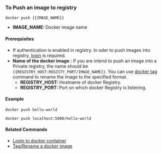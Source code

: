 ### To Push an image to registry

`docker push {{IMAGE_NAME}}`

- <b>IMAGE_NAME: </b> Docker image name

#### Prerequisites

- If authentication is enabled in registry. In oder to push images into registry, [login](docker-registry-login.md) is required.
- <b>Name of the docker image :</b> If you are intend to push an image into a Private registry, the name should be `{{REGISTRY_HOST:REGISTY_PORT/IMAGE_NAME}}`. You can use [docker tag](docker-tag.md) command to rename the image to the specified format.
  - <b>REGISTRY_HOST: </b>Hostname of docker Registry.
  - <b>REGISTRY_PORT: </b>Port on which docker Registry is listening.

#### Example

`docker push hello-world`

`docker push localhost:5000/hello-world`

#### Related Commands

- [Login to docker container](docker-registry-login.md)
- [Tag/Rename a docker image](docker-tag.md)
